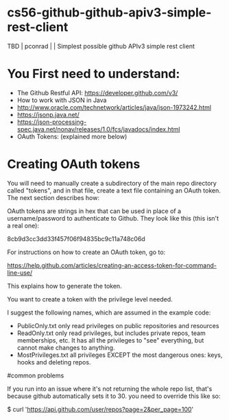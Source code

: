 # cs56-github-github-apiv3-simple-rest-client
TBD | pconrad | | Simplest possible github APIv3 simple rest client



# You First need to understand:

* The Github Restful API: https://developer.github.com/v3/
* How to work with JSON in Java 
 * http://www.oracle.com/technetwork/articles/java/json-1973242.html 
 * https://jsonp.java.net/
 * https://json-processing-spec.java.net/nonav/releases/1.0/fcs/javadocs/index.html
* OAuth Tokens: (explained more below)

# Creating OAuth tokens

You will need to manually create a subdirectory of the main repo
directory called "tokens", and in that file, create a text file
containing an OAuth token.  The next section describes how:



OAuth tokens are strings in hex that can be used in place of a
username/password to authenticate to Github.  They look like this
(this isn't a real one):

 8cb9d3cc3dd33f457f06f94835bc9c11a748c06d


For instructions on how to create an OAuth token, go to:

https://help.github.com/articles/creating-an-access-token-for-command-line-use/

This explains how to generate the token.

You want to create a token with the privilege level needed.

I suggest the following names, which are assumed in the example code:

* PublicOnly.txt  only read privileges on public repositories and resources
* ReadOnly.txt  only read privileges, but includes private repos, team memberships, etc.  It has all the privileges to "see" everything, but cannot make changes to anything.
* MostPrivileges.txt  all privileges EXCEPT the most dangerous ones: keys, hooks and deleting repos.

#common problems

If you run into an issue where it's not returning the whole repo list, that's because github automatically sets it to 30. you need to override this like so:

$ curl 'https://api.github.com/user/repos?page=2&per_page=100'
